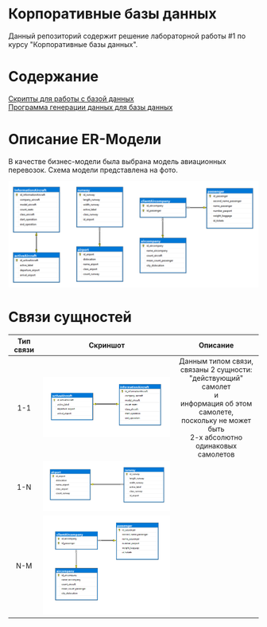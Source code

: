 # Корпоративные базы данных

Данный репозиторий содержит решение лабораторной работы #1 по курсу "Корпоративные базы данных".

# Содержание

[Скрипты для работы с базой данных](https://github.com/Black-Viking-63/EnterpriseDataBase/tree/main/scripts)  
[Программа генерации данных для базы данных](https://github.com/Black-Viking-63/EnterpriseDataBase/tree/main/programm/ConsoleApp2)

# Описание ER-Модели
В качестве бизнес-модели была выбрана модель авиационных перевозок. Схема модели представлена на фото.    

![Screenshot](images/scheme.PNG)


# Связи сущностей
| Тип связи | Скриншот | Описание |
|:---:|:---:|:---:|
| 1-1 | ![Screenshot](images/1-1.PNG) | Данным типом связи,</br>связаны 2 сущности:</br>"действующий" самолет</br>и</br>информация об этом самолете,</br>поскольку не может быть</br>2-х абсолютно одинаковых самолетов |
| 1-N | ![Screenshot](images/1-N.PNG) |  | 
| N-M | ![Screenshot](images/N-N.PNG) |  |
